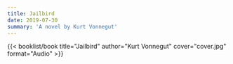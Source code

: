 ```yaml
---
title: Jailbird
date: 2019-07-30
summary: 'A novel by Kurt Vonnegut'
---
```


{{< booklist/book
title="Jailbird"
author="Kurt Vonnegut"
cover="cover.jpg"
format="Audio" >}}

